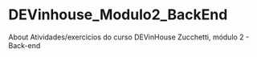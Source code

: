 # DEVinhouse_Modulo2_BackEnd
About Atividades/exercicios do curso DEVinHouse Zucchetti, módulo 2 - Back-end
